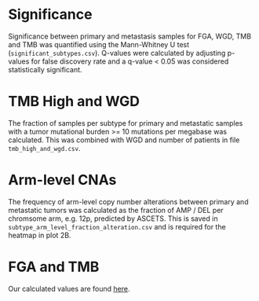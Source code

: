 # Significance
Significance between primary and metastasis samples for FGA, WGD, TMB and TMB was quantified using the Mann-Whitney U test (`significant_subtypes.csv`). Q-values were calculated by adjusting p-values for false discovery rate and a q-value < 0.05 was considered statistically significant.

# TMB High and WGD
The fraction of samples per subtype for primary and metastatic samples with a tumor mutational burden >= 10 mutations per megabase was calculated. This was combined with WGD and number of patients in file `tmb_high_and_wgd.csv`.

# Arm-level CNAs
The frequency of arm-level copy number alterations between primary and metastatic tumors was calculated as the fraction of AMP / DEL per chromsome arm, e.g. 12p, predicted by ASCETS. This is saved in `subtype_arm_level_fraction_alteration.csv` and is required for the heatmap in plot 2B.

# FGA and TMB
Our calculated values are found [here](https://github.com/TomMakesThings/Genomics-II-Group/blob/main/Plot_2/FGA/calculated_TMB_and_FGA.csv).
